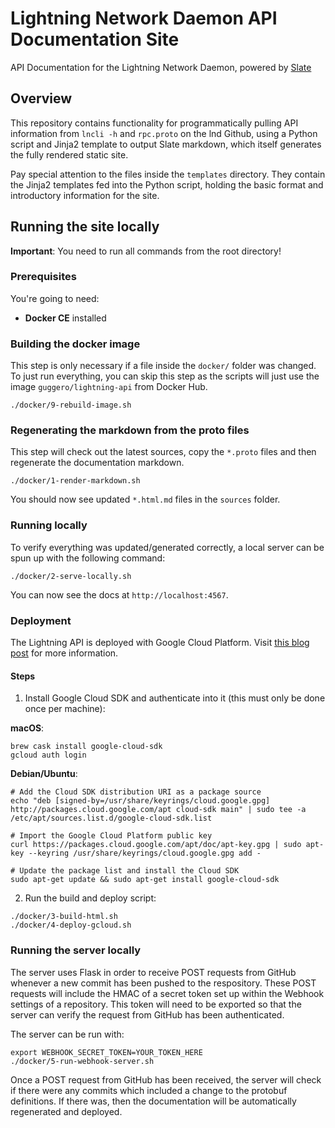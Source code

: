 # Lightning Network Daemon API Documentation Site
API Documentation for the Lightning Network Daemon, powered by
[Slate](https://github.com/lord/slate)

## Overview

This repository contains functionality for programmatically pulling API
information from `lncli -h` and `rpc.proto` on the lnd Github, using a Python
script and Jinja2 template to output Slate markdown, which itself generates the
fully rendered static site. 

Pay special attention to the files inside the `templates` directory. They contain
the Jinja2 templates fed into the Python script, holding the basic format and
introductory information for the site.

## Running the site locally

**Important**: You need to run all commands from the root directory!

### Prerequisites

You're going to need:
 - **Docker CE** installed

### Building the docker image

This step is only necessary if a file inside the `docker/` folder was changed.
To just run everything, you can skip this step as the scripts will just use the
image `guggero/lightning-api` from Docker Hub.

```shell script
./docker/9-rebuild-image.sh
```

### Regenerating the markdown from the proto files

This step will check out the latest sources, copy the `*.proto` files and then
regenerate the documentation markdown.

```shell script
./docker/1-render-markdown.sh
```

You should now see updated `*.html.md` files in the `sources` folder.

### Running locally

To verify everything was updated/generated correctly, a local server can be spun
up with the following command:

```shell script
./docker/2-serve-locally.sh
```

You can now see the docs at `http://localhost:4567`.

### Deployment

The Lightning API is deployed with Google Cloud Platform. Visit [this blog
post](https://little418.com/2015/07/jekyll-google-cloud-storage.html) for more
information.

#### Steps

1. Install Google Cloud SDK and authenticate into it (this must only be done once per machine):

**macOS**:
```shell script
brew cask install google-cloud-sdk
gcloud auth login
```

**Debian/Ubuntu**:

```shell script
# Add the Cloud SDK distribution URI as a package source
echo "deb [signed-by=/usr/share/keyrings/cloud.google.gpg] http://packages.cloud.google.com/apt cloud-sdk main" | sudo tee -a /etc/apt/sources.list.d/google-cloud-sdk.list

# Import the Google Cloud Platform public key
curl https://packages.cloud.google.com/apt/doc/apt-key.gpg | sudo apt-key --keyring /usr/share/keyrings/cloud.google.gpg add -

# Update the package list and install the Cloud SDK
sudo apt-get update && sudo apt-get install google-cloud-sdk
```

2. Run the build and deploy script:
```shell script
./docker/3-build-html.sh
./docker/4-deploy-gcloud.sh
```

### Running the server locally

The server uses Flask in order to receive POST requests from GitHub whenever a
new commit has been pushed to the respository. These POST requests will include
the HMAC of a secret token set up within the Webhook settings of a repository.
This token will need to be exported so that the server can verify the request
from GitHub has been authenticated.

The server can be run with:

```shell script
export WEBHOOK_SECRET_TOKEN=YOUR_TOKEN_HERE
./docker/5-run-webhook-server.sh
```

Once a POST request from GitHub has been received, the server will check if
there were any commits which included a change to the protobuf definitions. If
there was, then the documentation will be automatically regenerated and
deployed.
